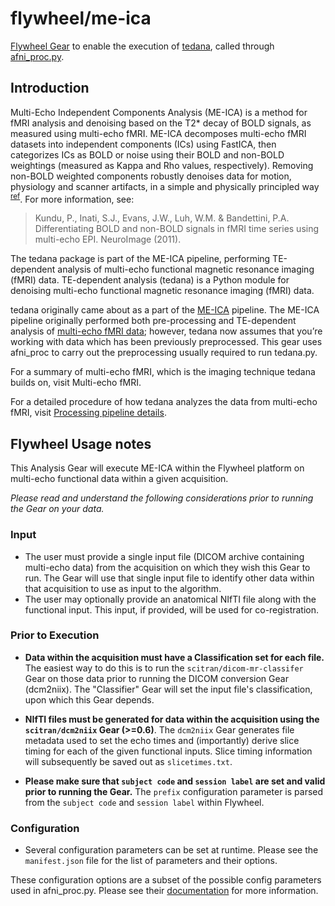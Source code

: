 # flywheel/me-ica
[Flywheel Gear](https://github.com/flywheel-io/gears/tree/master/spec) to enable the execution of [tedana](https://tedana.readthedocs.io/en/latest/), called through [afni_proc.py](https://afni.nimh.nih.gov/pub/dist/doc/htmldoc/programs/afni_proc.py_sphx.html).

## Introduction
Multi-Echo Independent Components Analysis (ME-ICA) is a method for fMRI analysis and denoising based on the T2* decay of BOLD signals, as measured using multi-echo fMRI. ME-ICA decomposes multi-echo fMRI datasets into independent components (ICs) using FastICA, then categorizes ICs as BOLD or noise using their BOLD and non-BOLD weightings (measured as Kappa and Rho values, respectively). Removing non-BOLD weighted components robustly denoises data for motion, physiology and scanner artifacts, in a simple and physically principled way <sup>[ref](https://github.com/ME-ICA/me-ica/blob/master/README.meica)</sup>. For more information, see:

  > Kundu, P., Inati, S.J., Evans, J.W., Luh, W.M. & Bandettini, P.A. Differentiating BOLD and non-BOLD signals in fMRI time series using multi-echo EPI. NeuroImage (2011).

The tedana package is part of the ME-ICA pipeline, performing TE-dependent analysis of multi-echo functional magnetic resonance imaging (fMRI) data. TE-dependent analysis (tedana) is a Python module for denoising multi-echo functional magnetic resonance imaging (fMRI) data.


tedana originally came about as a part of the [ME-ICA](https://github.com/me-ica/me-ica) pipeline. The ME-ICA pipeline originally performed both pre-processing and TE-dependent analysis of [multi-echo fMRI data](https://tedana.readthedocs.io/en/latest/multi-echo.html); however, tedana now assumes that you’re working with data which has been previously preprocessed.
This gear uses afni_proc to carry out the preprocessing usually required to run tedana.py.

For a summary of multi-echo fMRI, which is the imaging technique tedana builds on, visit Multi-echo fMRI.

For a detailed procedure of how tedana analyzes the data from multi-echo fMRI, visit [Processing pipeline details](https://tedana.readthedocs.io/en/latest/approach.html#).


## Flywheel Usage notes
This Analysis Gear will execute ME-ICA within the Flywheel platform on multi-echo functional data within a given acquisition.

*Please read and understand the following considerations prior to running the Gear on your data.*

### Input
* The user must provide a single input file (DICOM archive containing multi-echo data) from the acquisition on which they wish this Gear to run. The Gear will use that single input file to identify other data within that acquisition to use as input to the algorithm.
* The user may optionally provide an anatomical NIfTI file along with the functional input. This input, if provided, will be used for co-registration.

### Prior to Execution
* **Data within the acquisition must have a Classification set for each file.** The easiest way to do this is to run the `scitran/dicom-mr-classifer` Gear on those data prior to running the DICOM conversion Gear (dcm2niix). The "Classifier" Gear will set the input file's classification, upon which this Gear depends.

* **NIfTI files must be generated for data within the acquisition using the `scitran/dcm2niix` Gear (>=0.6)**. The `dcm2niix` Gear generates file metadata used to set the echo times and (importantly) derive slice timing for each of the given functional inputs. Slice timing information will subsequently be saved out as `slicetimes.txt`.

* **Please make sure that `subject code` and `session label` are set and valid prior to running the Gear.** The `prefix` configuration parameter is parsed from the `subject code` and  `session label` within Flywheel.

### Configuration
* Several configuration parameters can be set at runtime. Please see the `manifest.json` file for the list of parameters and their options.

These configuration options are a subset of the possible config parameters used in afni_proc.py.  Please see their [documentation](https://afni.nimh.nih.gov/pub/dist/doc/program_help/afni_proc.py.html) for more information. 

